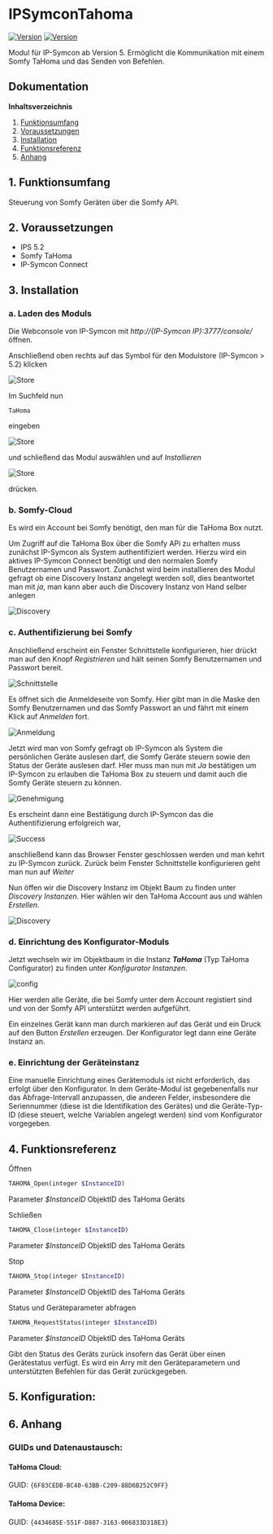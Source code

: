 # IPSymconTahoma
[![Version](https://img.shields.io/badge/Symcon-PHPModul-red.svg)](https://www.symcon.de/service/dokumentation/entwicklerbereich/sdk-tools/sdk-php/)
[![Version](https://img.shields.io/badge/Symcon%20Version-5.0%20%3E-green.svg)](https://www.symcon.de/forum/threads/38222-IP-Symcon-5-0-verf%C3%BCgbar)

Modul für IP-Symcon ab Version 5. Ermöglicht die Kommunikation mit einem Somfy TaHoma und das Senden von Befehlen.

## Dokumentation

**Inhaltsverzeichnis**

1. [Funktionsumfang](#1-funktionsumfang)  
2. [Voraussetzungen](#2-voraussetzungen)  
3. [Installation](#3-installation)  
4. [Funktionsreferenz](#4-funktionsreferenz)  
5. [Anhang](#5-anhang)  

## 1. Funktionsumfang

Steuerung von Somfy Geräten über die Somfy API.

## 2. Voraussetzungen

 - IPS 5.2
 - Somfy TaHoma
 - IP-Symcon Connect

## 3. Installation

### a. Laden des Moduls

Die Webconsole von IP-Symcon mit _http://{IP-Symcon IP}:3777/console/_ öffnen. 


Anschließend oben rechts auf das Symbol für den Modulstore (IP-Symcon > 5.2) klicken

![Store](img/store_icon.png?raw=true "open store")

Im Suchfeld nun

```
TaHoma
```  

eingeben

![Store](img/module_store_search.png?raw=true "module search")

und schließend das Modul auswählen und auf _Installieren_

![Store](img/install.png?raw=true "install")

drücken.

### b. Somfy-Cloud
Es wird ein Account bei Somfy benötigt, den man für die TaHoma Box nutzt.

Um Zugriff auf die TaHoma Box über die Somfy APi zu erhalten muss zunächst IP-Symcon als System authentifiziert werden.
Hierzu wird ein aktives IP-Symcon Connect benötigt und den normalen Somfy Benutzernamen und Passwort.
Zunächst wird beim installieren des Modul gefragt ob eine Discovery Instanz angelegt werden soll, dies beantwortet man mit _ja_, man kann aber auch die Discovery Instanz von Hand selber anlegen

![Discovery](img/discovery.png?raw=true "discovery")

### c. Authentifizierung bei Somfy
Anschließend erscheint ein Fenster Schnittstelle konfigurieren, hier drückt man auf den Knopf _Registrieren_ und hält seinen Somfy Benutzernamen und Passwort bereit.

![Schnittstelle](img/schnittstelle.png?raw=true "Schnittstelle")

Es öffnet sich die Anmeldeseite von Somfy. Hier gibt man in die Maske den Somfy Benutzernamen und das Somfy Passwort an und fährt mit einem Klick auf _Anmelden_ fort.

![Anmeldung](img/somfy_anmeldung.png?raw=true "Anmeldung")

Jetzt wird man von Somfy gefragt ob IP-Symcon als System die persönlichen Geräte auslesen darf, die Somfy Geräte steuern sowie den Status der Geräte auslesen darf.
HIer muss man nun mit _Ja_ bestätigen um IP-Symcon zu erlauben die TaHoma Box zu steuern und damit auch die Somfy Geräte steuern zu können.

![Genehmigung](img/genehmigung.png?raw=true "Genehmigung")

Es erscheint dann eine Bestätigung durch IP-Symcon das die Authentifizierung erfolgreich war,
 
![Success](img/sucess.png?raw=true "Success")
 
anschließend kann das Browser Fenster geschlossen werden und man kehrt zu IP-Symcon zurück.
Zurück beim Fenster Schnittstelle konfigurieren geht man nun auf _Weiter_

Nun öffen wir die Discovery Instanz im Objekt Baum zu finden unter _Discovery Instanzen_. Hier wählen wir den TaHoma Account aus und wählen _Erstellen_.

![Discovery](img/discovery1.png?raw=true "discoverywindow")

### d. Einrichtung des Konfigurator-Moduls

Jetzt wechseln wir im Objektbaum in die Instanz _**TaHoma**_ (Typ TaHoma Configurator) zu finden unter _Konfigurator Instanzen_.

![config](img/config.png?raw=true "config")

Hier werden alle Geräte, die bei Somfy unter dem Account registiert sind und von der Somfy API unterstützt werden aufgeführt.

Ein einzelnes Gerät kann man durch markieren auf das Gerät und ein Druck auf den Button _Erstellen_ erzeugen. Der Konfigurator legt dann eine Geräte Instanz an.

### e. Einrichtung der Geräteinstanz
Eine manuelle Einrichtung eines Gerätemoduls ist nicht erforderlich, das erfolgt über den Konfigurator. In dem Geräte-Modul ist gegebenenfalls nur das Abfrage-Intervall anzupassen, die anderen Felder, insbesondere die Seriennummer (diese ist die Identifikation des Gerätes) und die Geräte-Typ-ID (diese steuert, welche Variablen angelegt werden) sind vom Konfigurator vorgegeben.


## 4. Funktionsreferenz

Öffnen
```php
TAHOMA_Open(integer $InstanceID)
``` 
Parameter _$InstanceID_ ObjektID des TaHoma Geräts

Schließen
```php
TAHOMA_Close(integer $InstanceID)
``` 
Parameter _$InstanceID_ ObjektID des TaHoma Geräts

Stop
```php
TAHOMA_Stop(integer $InstanceID)
``` 
Parameter _$InstanceID_ ObjektID des TaHoma Geräts

Status und Geräteparameter abfragen
```php
TAHOMA_RequestStatus(integer $InstanceID)
``` 
Parameter _$InstanceID_ ObjektID des TaHoma Geräts

Gibt den Status des Geräts zurück insofern das Gerät über einen Gerätestatus verfügt. Es wird ein Arry mit den Geräteparametern und unterstützten Befehlen für das Gerät zurückgegeben.
  

## 5. Konfiguration:



## 6. Anhang

###  GUIDs und Datenaustausch:

#### TaHoma Cloud:

GUID: `{6F83CEDB-BC40-63BB-C209-88D6B252C9FF}` 


#### TaHoma Device:

GUID: `{4434685E-551F-D887-3163-006833D318E3}` 